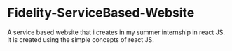 # Fidelity-ServiceBased-Website
A service based website that i creates in my summer internship in react JS. It is created using the simple concepts of react JS.
